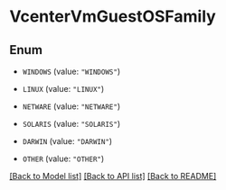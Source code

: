# VcenterVmGuestOSFamily

## Enum


* `WINDOWS` (value: `"WINDOWS"`)

* `LINUX` (value: `"LINUX"`)

* `NETWARE` (value: `"NETWARE"`)

* `SOLARIS` (value: `"SOLARIS"`)

* `DARWIN` (value: `"DARWIN"`)

* `OTHER` (value: `"OTHER"`)


[[Back to Model list]](../README.md#documentation-for-models) [[Back to API list]](../README.md#documentation-for-api-endpoints) [[Back to README]](../README.md)


